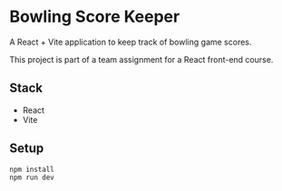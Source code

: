 # Bowling Score Keeper

A React + Vite application to keep track of bowling game scores.

This project is part of a team assignment for a React front-end course.

## Stack

- React
- Vite

## Setup

```bash
npm install
npm run dev
```
